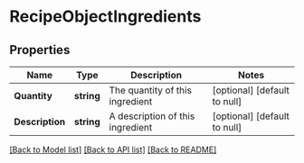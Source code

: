 # RecipeObjectIngredients

## Properties
Name | Type | Description | Notes
------------ | ------------- | ------------- | -------------
**Quantity** | **string** | The quantity of this ingredient | [optional] [default to null]
**Description** | **string** | A description of this ingredient | [optional] [default to null]

[[Back to Model list]](../README.md#documentation-for-models) [[Back to API list]](../README.md#documentation-for-api-endpoints) [[Back to README]](../README.md)

